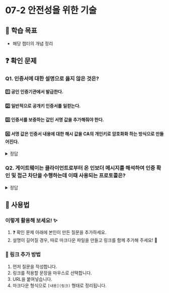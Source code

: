 # 07-2 안전성을 위한 기술

## 📌 학습 목표
- 해당 챕터의 개념 정리

## ❓ 확인 문제
### Q1. 인증서에 대한 설명으로 옳지 않은 것은?

#### 1️⃣ 공인 인증기관에서 발급한다.

#### 2️⃣ 일반적으로 공개키 인증서를 일컫는다. 

#### 3️⃣ 인증서를 보증하는 값인 서명 값을 추가해줘야 한다. 

#### 4️⃣ 서명 값은 인증서 내용에 대한 해시 값을  CA의 개인키로 암호화화 하는 방식으로 만들어진다. 

<details>
<summary>정답</summary>

#### 3️⃣ 인증서를 보증하는 값을 추가해줘야 한다.

### 🔹 문제 분석

인증서에는 서명 값이 이미 존재하기에 추가해 줄 필요는 없다.  


</details>

### Q2. 게이트웨이는 클라이언트로부터 온 인보더 메시지를 해석하여 인증 확인 및 접근 차단을 수행하는데 이때 사용되는 프로토콜은?

<details>
<summary>정답</summary>

<h4>TLS</h4>

클라이언트<br />
   |<br />
   | 1. (HTTPS 요청 시작) --> TLS 핸드셰이크 시작<br />
   v<br />
프록시 (Forward Proxy)<br />
   |<br />
   | 2. TLS 터널링 수행 (CONNECT 메서드로 게이트웨이와 직접 통신 연결)<br />
   |    - TLS 핸드셰이크와 인증은 프록시를 지나쳐 게이트웨이와 직접 수행됨<br />
   v<br />
==== 인터넷 ====<br />
   |<br />
   v<br />
게이트웨이 (Gateway a.k.a Reverse Proxy)<br />
   |<br />
   | 3. TLS 핸드셰이크<br />
   |    - 클라이언트 → 게이트웨이: ClientHello (TLS 버전, 암호화 스위트(해시 알고리즘, 암호화 알고리즘 등을 담은 정보) 요청)<br />
   |    - 게이트웨이 → 클라이언트: ServerHello (지원 가능한 TLS 버전, 암호화 스위트(해시 알고리즘, 암호화 알고리즘 등을 담은 정보) 반환)<br />
   |                         + 인증서(공개키)<br />
   |    - 클라이언트: 세션키 생성 → 게이트웨이 공개키로 암호화하여 전송<br />
   |    - 게이트웨이: 개인키로 복호화하여 세션키 확보<br />
   |    => 암호화 채널 수립 완료 (이후 대칭키로 통신)<br />
   |<br />
   |<br />
   |<br />
   v<br />
리소스 서버
</details>

## 📝 사용법  
### 이렇게 활용해 보세요! ✨  
1. ❓ 확인 문제 아래에 본인이 만든 질문을 추가하세요.  
2. 설명이 길어질 경우, 따로 마크다운 파일을 만들고 링크를 함께 추가해 주세요! 🔗  

### 🔗 링크 추가 방법  
1. 먼저 질문을 작성합니다.  
2. 링크를 적용할 문장을 마우스로 선택합니다.  
3. URL을 붙여넣습니다.  
4. 마크다운 형식으로 `[내용](링크)` 형태로 정리됩니다.  
